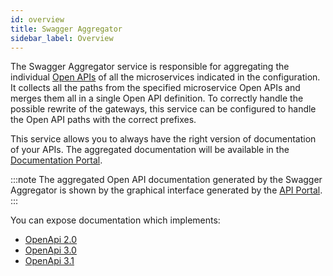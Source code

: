 ```yaml
---
id: overview
title: Swagger Aggregator
sidebar_label: Overview
---
```


<!--
WARNING: this file was automatically generated by Mia-Platform Doc Aggregator.
DO NOT MODIFY IT BY HAND.
Instead, modify the source file and run the aggregator to regenerate this file.
-->

The Swagger Aggregator service is responsible for aggregating the individual [Open APIs](https://swagger.io/resources/open-api/) of all the microservices indicated in the configuration. It collects all the paths from the specified microservice Open APIs and merges them all in a single Open API definition. To correctly handle the possible rewrite of the gateways, this service can be configured to handle the Open API paths with the correct prefixes.

This service allows you to always have the right version of documentation of your APIs. The aggregated documentation will be available in the [Documentation Portal](../../console/project-configuration/documentation-portal).

:::note
The aggregated Open API documentation generated by the Swagger Aggregator is shown by the graphical interface generated by the [API Portal](../api-portal/overview).
:::

You can expose documentation which implements:
- [OpenApi 2.0](https://swagger.io/specification/v2/)
- [OpenApi 3.0](https://swagger.io/specification/v3/)
- [OpenApi 3.1](https://swagger.io/specification/)
